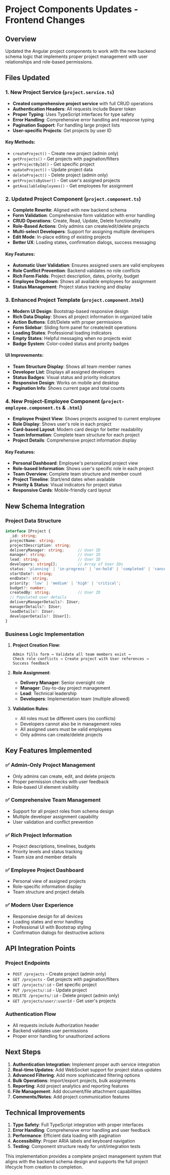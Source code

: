 # Project Components Updates - Frontend Changes

## Overview
Updated the Angular project components to work with the new backend schema logic that implements proper project management with user relationships and role-based permissions.

## Files Updated

### 1. **New Project Service** (`project.service.ts`)
- **Created comprehensive project service** with full CRUD operations
- **Authentication Headers**: All requests include Bearer token
- **Proper Typing**: Uses TypeScript interfaces for type safety
- **Error Handling**: Comprehensive error handling and response typing
- **Pagination Support**: For handling large project lists
- **User-specific Projects**: Get projects by user ID

#### Key Methods:
- `createProject()` - Create new project (admin only)
- `getProjects()` - Get projects with pagination/filters
- `getProjectById()` - Get specific project
- `updateProject()` - Update project data
- `deleteProject()` - Delete project (admin only)
- `getProjectsByUser()` - Get user's assigned projects
- `getAvailableEmployees()` - Get employees for assignment

### 2. **Updated Project Component** (`project.component.ts`)
- **Complete Rewrite**: Aligned with new backend schema
- **Form Validation**: Comprehensive form validation with error handling
- **CRUD Operations**: Create, Read, Update, Delete functionality
- **Role-Based Actions**: Only admins can create/edit/delete projects
- **Multi-select Developers**: Support for assigning multiple developers
- **Edit Mode**: In-place editing of existing projects
- **Better UX**: Loading states, confirmation dialogs, success messaging

#### Key Features:
- **Automatic User Validation**: Ensures assigned users are valid employees
- **Role Conflict Prevention**: Backend validates no role conflicts
- **Rich Form Fields**: Project description, dates, priority, budget
- **Employee Dropdown**: Shows all available employees for assignment
- **Status Management**: Project status tracking and display

### 3. **Enhanced Project Template** (`project.component.html`)
- **Modern UI Design**: Bootstrap-based responsive design
- **Rich Data Display**: Shows all project information in organized table
- **Action Buttons**: Edit/Delete with proper permissions
- **Form Sidebar**: Sliding form panel for create/edit operations
- **Loading States**: Professional loading indicators
- **Empty States**: Helpful messaging when no projects exist
- **Badge System**: Color-coded status and priority badges

#### UI Improvements:
- **Team Structure Display**: Shows all team member names
- **Developer List**: Displays all assigned developers
- **Status Badges**: Visual status and priority indicators
- **Responsive Design**: Works on mobile and desktop
- **Pagination Info**: Shows current page and total counts

### 4. **New Project-Employee Component** (`project-employee.component.ts` & `.html`)
- **Employee Project View**: Shows projects assigned to current employee
- **Role Display**: Shows user's role in each project
- **Card-based Layout**: Modern card design for better readability
- **Team Information**: Complete team structure for each project
- **Project Details**: Comprehensive project information display

#### Key Features:
- **Personal Dashboard**: Employee's personalized project view
- **Role-based Information**: Shows user's specific role in each project
- **Team Overview**: Complete team structure and member count
- **Project Timeline**: Start/end dates when available
- **Priority & Status**: Visual indicators for project status
- **Responsive Cards**: Mobile-friendly card layout

## New Schema Integration

### **Project Data Structure**
```typescript
interface IProject {
  _id: string;
  projectName: string;
  projectDescription: string;
  deliveryManager: string;      // User ID
  manager: string;              // User ID
  lead: string;                 // User ID
  developers: string[];         // Array of User IDs
  status: 'planning' | 'in-progress' | 'on-hold' | 'completed' | 'cancelled';
  startDate?: string;
  endDate?: string;
  priority: 'low' | 'medium' | 'high' | 'critical';
  budget?: number;
  createdBy: string;            // User ID
  // Populated user details
  deliveryManagerDetails?: IUser;
  managerDetails?: IUser;
  leadDetails?: IUser;
  developerDetails?: IUser[];
}
```

### **Business Logic Implementation**

1. **Project Creation Flow**:
   ```
   Admin fills form → Validate all team members exist →
   Check role conflicts → Create project with User references →
   Success feedback
   ```

2. **Role Assignment**:
   - **Delivery Manager**: Senior oversight role
   - **Manager**: Day-to-day project management
   - **Lead**: Technical leadership
   - **Developers**: Implementation team (multiple allowed)

3. **Validation Rules**:
   - All roles must be different users (no conflicts)
   - Developers cannot also be in management roles
   - All assigned users must be valid employees
   - Only admins can create/delete projects

## Key Features Implemented

### ✅ **Admin-Only Project Management**
- Only admins can create, edit, and delete projects
- Proper permission checks with user feedback
- Role-based UI element visibility

### ✅ **Comprehensive Team Management**
- Support for all project roles from schema design
- Multiple developer assignment capability
- User validation and conflict prevention

### ✅ **Rich Project Information**
- Project descriptions, timelines, budgets
- Priority levels and status tracking
- Team size and member details

### ✅ **Employee Project Dashboard**
- Personal view of assigned projects
- Role-specific information display
- Team structure and project details

### ✅ **Modern User Experience**
- Responsive design for all devices
- Loading states and error handling
- Professional UI with Bootstrap styling
- Confirmation dialogs for destructive actions

## API Integration Points

### **Project Endpoints**
- `POST /projects` - Create project (admin only)
- `GET /projects` - Get projects with pagination/filters
- `GET /projects/:id` - Get specific project
- `PUT /projects/:id` - Update project
- `DELETE /projects/:id` - Delete project (admin only)
- `GET /projects/user/:userId` - Get user's projects

### **Authentication Flow**
- All requests include Authorization header
- Backend validates user permissions
- Proper error handling for unauthorized actions

## Next Steps

1. **Authentication Integration**: Implement proper auth service integration
2. **Real-time Updates**: Add WebSocket support for project status updates
3. **Advanced Filtering**: Add more sophisticated filtering options
4. **Bulk Operations**: Import/export projects, bulk assignments
5. **Reporting**: Add project analytics and reporting features
6. **File Management**: Add document/file attachment capabilities
7. **Comments/Notes**: Add project communication features

## Technical Improvements

1. **Type Safety**: Full TypeScript integration with proper interfaces
2. **Error Handling**: Comprehensive error handling and user feedback
3. **Performance**: Efficient data loading with pagination
4. **Accessibility**: Proper ARIA labels and keyboard navigation
5. **Testing**: Component structure ready for unit/integration tests

This implementation provides a complete project management system that aligns with the backend schema design and supports the full project lifecycle from creation to completion.

